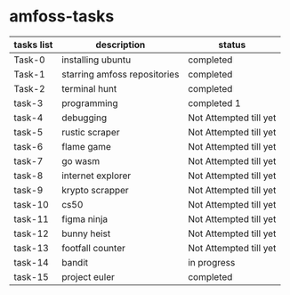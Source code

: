 # amfoss-tasks

| tasks list |   description                  |  status                                                               |
| ---        | ------                         | ---                                                                   |
| Task-0     |   installing ubuntu            |  completed                                                            |
| Task-1     |   starring amfoss repositories |  completed                                                            |
| Task-2     |   terminal hunt                |  completed                                                            |
| task-3     |   programming                  |  completed 1                                 |
| task-4     |   debugging                    | Not Attempted till yet                                                       |
| task-5     |   rustic scraper               | Not Attempted till yet                                                      |
| task-6     |   flame game                   | Not Attempted till yet                                                      |
| task-7     |   go wasm                      | Not Attempted till yet                                                     |
| task-8     |   internet explorer            | Not Attempted till yet                                                     |
| task-9     |   krypto scrapper              |  Not Attempted till yet                                                      |
| task-10    |   cs50                         |  Not Attempted till yet   |
| task-11    |   figma ninja                  |    Not Attempted till yet   |
| task-12    |   bunny heist                  | Not Attempted till yet                                                    |
| task-13    |   footfall counter             | Not Attempted till yet                                                      |
| task-14    |   bandit                       | in progress                                         |
| task-15    |   project euler                |  completed                                                |
